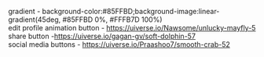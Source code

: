 gradient - background-color:#85FFBD;background-image:linear-gradient(45deg, #85FFBD 0%, #FFFB7D 100%) <br>
edit profile animation button - https://uiverse.io/Nawsome/unlucky-mayfly-5 <br>
share button -https://uiverse.io/gagan-gv/soft-dolphin-57 <br>
social media buttons - https://uiverse.io/Praashoo7/smooth-crab-52 <br>
